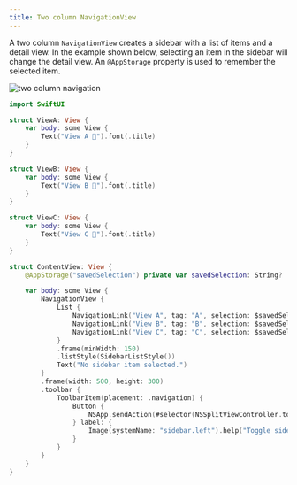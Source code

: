 ```yaml
---
title: Two column NavigationView
---
```


A two column `NavigationView` creates a sidebar with a list of items and a detail view. In the example shown below, selecting an item in the sidebar will change the detail view. An `@AppStorage` property is used to remember the selected item.

![two column navigation](/swift-macos/images/twocolnav.png)

```swift
import SwiftUI

struct ViewA: View {
    var body: some View {
        Text("View A 🍎").font(.title)
    }
}

struct ViewB: View {
    var body: some View {
        Text("View B 🥝").font(.title)
    }
}

struct ViewC: View {
    var body: some View {
        Text("View C 🍑").font(.title)
    }
}

struct ContentView: View {
    @AppStorage("savedSelection") private var savedSelection: String?

    var body: some View {
        NavigationView {
            List {
                NavigationLink("View A", tag: "A", selection: $savedSelection, destination: { ViewA() })
                NavigationLink("View B", tag: "B", selection: $savedSelection, destination: { ViewB() })
                NavigationLink("View C", tag: "C", selection: $savedSelection, destination: { ViewC() })
            }
            .frame(minWidth: 150)
            .listStyle(SidebarListStyle())
            Text("No sidebar item selected.")
        }
        .frame(width: 500, height: 300)
        .toolbar {
            ToolbarItem(placement: .navigation) {
                Button {
                    NSApp.sendAction(#selector(NSSplitViewController.toggleSidebar(_:)), to: nil, from: nil)
                } label: {
                    Image(systemName: "sidebar.left").help("Toggle sidebar")
                }
            }
        }
    }
}
```
